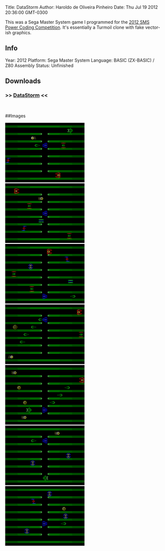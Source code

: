 Title: DataStorm
Author: Haroldo de Oliveira Pinheiro
Date: Thu Jul 19 2012 20:36:00 GMT-0300

This was a Sega Master System game I programmed for the [2012 SMS Power Coding Competition](http://www.smspower.org/Competitions/Coding-2012). It's essentially a Turmoil clone with fake vector-ish graphics.

## Info
Year: 2012
Platform: Sega Master System
Language: BASIC (ZX-BASIC) / Z80 Assembly
Status: Unfinished 

## Downloads
### >> [DataStorm](downloads/DataStorm-SMS-0.02.zip "Download DataStorm") <<
<br>

##Images

<div class="ContentFlow">
	<div class="flow">
		<img class="item" src="datastorm-sms/DataStorm-01.png" />
		<img class="item" src="datastorm-sms/DataStorm-02.png" />
		<img class="item" src="datastorm-sms/DataStorm-03.png" />
		<img class="item" src="datastorm-sms/DataStorm-04.png" />
		<img class="item" src="datastorm-sms/DataStorm-05.png" />
		<img class="item" src="datastorm-sms/DataStorm-06.png" />
		<img class="item" src="datastorm-sms/DataStorm-07.png" />
	</div>
</div>
